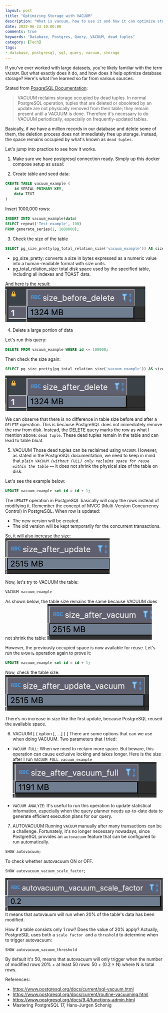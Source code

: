 ```yaml
---
layout: post
title: "Optimizing Storage with VACUUM"
description: "What is vacuum, how to use it and how it can optimize storage"
date: 2025-06-23 10:00:00
comments: true
keywords: "Database, Postgres, Query, VACUUM, dead tuples"
category: [Tech]
tags:
- database, postgresql, sql, query, vacuum, storage
---
```


If you've ever worked with large datasets, you're likely familiar with the term `VACUUM`. But what exactly does it do, and how does it help optimize database storage? Here's what I've learned so far from various sources.

Stated from <a href="https://www.postgresql.org/docs/current/sql-vacuum.html" target="_top"> PosgreSQL Documentation</a>:

> VACUUM reclaims storage occupied by dead tuples. In normal PostgreSQL operation, tuples that are deleted or obsoleted by an update are not physically removed from their table; they remain present until a VACUUM is done. Therefore it's necessary to do VACUUM periodically, especially on frequently-updated tables.

Basically, if we have a million records in our database and delete some of them, the deletion process does not immediately free up storage. Instead, the space remains occupied by what's known as `dead tuples`.

Let's jump into practice to see how it works.

1. Make sure we have postgresql connection ready. Simply up this docker compose setup as usual:
<script src="https://gist.github.com/ameliarahman/18ca7ec9a3169b83f16f6c7df6183100.js"></script>

2. Create table and seed data:
```sql
CREATE TABLE vacuum_example (
    id SERIAL PRIMARY KEY,
    data TEXT
)
```

Insert 1000,000 rows:

```sql
INSERT INTO vacuum_example(data)
SELECT repeat('Test example', 100)
FROM generate_series(1, 1000000);
```

3. Check the size of the table
```sql
SELECT pg_size_pretty(pg_total_relation_size('vacuum_example')) AS size_before_delete;
```
- pg_size_pretty: converts a size in bytes expressed as a numeric value into a human-readable format with size units.
- pg_total_relation_size: total disk space used by the specified table, including all indexes and TOAST data.

And here is the result:
![](../assets/img/vacuum/size_before.png)

4. Delete a large portion of data

Let's run this query:

```sql
DELETE FROM vacuum_example WHERE id <= 100000;
```

Then check the size again:
```sql
SELECT pg_size_pretty(pg_total_relation_size('vacuum_example')) AS size_after_delete;
```
![](../assets/img/vacuum/size_after.png)

We can observe that there is no difference in table size before and after a `DELETE` operation. This is because PostgreSQL does not immediately remove the row from disk. Instead, the DELETE query marks the row as what I mention above: `dead tuple`. These dead tuples remain in the table and can lead to table bloat.

5. VACUUM
Those dead tuples can be reclaimed using `VACUUM`. However, as stated in the PostgreSQL documentation, we need to keep in mind that _`plain VACUUM (without FULL) only reclaims space for reuse within the table`_ — it does not shrink the physical size of the table on disk.

Let's see the example below:

```sql
UPDATE vacuum_example set id = id + 1;
```
The `UPDATE` operation in PostgreSQL basically will copy the rows instead of modifying it. Remember the concept of MVCC (Multi-Version Concurrency Control) in PostgreSQL. When row is updated:
- The new version will be created.
- The old version will be kept temporarily for the concurrent transactions.

So, it will also increase the size:
![](../assets/img/vacuum/size_after_update.png)

Now, let's try to VACUUM the table:

```sql
VACUUM vacuum_example
```

As shown below, the table size remains the same because VACUUM does not shrink the table:
![](../assets/img/vacuum/size_after_vacuum.png)

However, the previously occupied space is now available for reuse. Let's run the `UPDATE` operation again to prove it:

```sql
UPDATE vacuum_example set id = id + 1;
```
Now, check the table size:
![](../assets/img/vacuum/size_after_update_vacuum.png)

There’s no increase in size like the first update, because PostgreSQL reused the available space.

6. VACUUM [ ( option [, ...] ) ]
There are some options that can we use when doing VACUUM. Two parameters that I tried:

- `VACUUM FULL`: When we need to reclaim more space. But beware, this operation can cause exclusive locking and takes longer.
Here is the size after I run `VACUUM FULL vacuum_example`
![](../assets/img/vacuum/size_after_vacuum_full.png)

- `VACUUM ANALYZE`: It's useful to run this operation to update statistical information, especially when the query planner needs up-to-date data to generate efficient execution plans for our query.

7. AUTOVACUUM
Running `VACUUM` manually after many transactions can be a challenge. Fortunately, it's no longer necessary nowadays, since PostgreSQL provides an `autovacuum` feature that can be configured to run automatically.

```sql
SHOW autovacuum;
```
To check whether autovacuum ON or OFF.

```sql
SHOW autovacuum_vacuum_scale_factor;
```
![](../assets/img/vacuum/scale_factor.png)
It means that autovauum will run when 20% of the table's data has been modified.

How if a table consists only 1 row? Does the value of 20% apply?
Actually, PostgreSQL uses both a `scale factor `and a `threshold` to determine when to trigger autovacuum:

```sql
SHOW autovacuum_vacuum_threshold
```
By default it's 50, means that autovacuum will only trigger when the number of modified rows 20% + at least 50 rows: 50 + (0.2 × N) where N is total rows.


References:
- https://www.postgresql.org/docs/current/sql-vacuum.html
- https://www.postgresql.org/docs/current/routine-vacuuming.html
- https://www.postgresql.org/docs/9.4/functions-admin.html
- Mastering PostgreSQL 17, Hans-Jurgen Schonig






 
